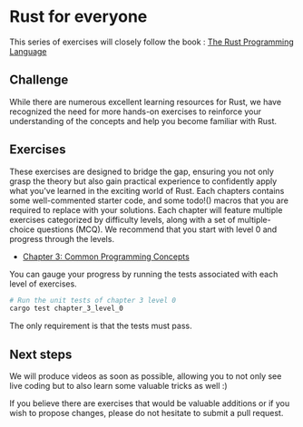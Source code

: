 # Rust for everyone

This series of exercises will closely follow the book : [The Rust Programming Language](https://doc.rust-lang.org/book/)

## Challenge
While there are numerous excellent learning resources for Rust, we have recognized the need for more hands-on exercises to reinforce your understanding of the concepts and help you become familiar with Rust.

## Exercises
These exercises are designed to bridge the gap, ensuring you not only grasp the theory but also gain practical experience to confidently apply what you've learned in the exciting world of Rust.
Each chapters contains some well-commented starter code, and some todo!() macros that you are required to replace with your solutions.
Each chapter will feature multiple exercises categorized by difficulty levels, along with a set of multiple-choice questions (MCQ). We recommend that you start with level 0 and progress through the levels.
- [Chapter 3: Common Programming Concepts](https://github.com/Asamartino/Rust_for_everyone/tree/main/src/chapter_03)

You can gauge your progress by running the tests associated with each level of exercises.
```sh
# Run the unit tests of chapter 3 level 0
cargo test chapter_3_level_0
```
The only requirement is that the tests must pass.

## Next steps
We will produce videos as soon as possible, allowing you to not only see live coding but to also learn some valuable tricks as well :)

If you believe there are exercises that would be valuable additions or if you wish to propose changes, please do not hesitate to submit a pull request.
